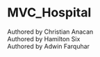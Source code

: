 # MVC_Hospital

Authored by Christian Anacan <br />
Authored by Hamilton Six <br />
Authored by Adwin Farquhar
